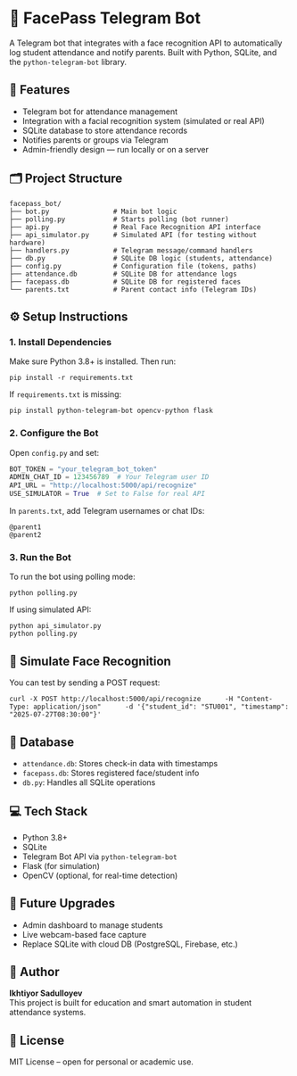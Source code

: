 
# 🧠 FacePass Telegram Bot

A Telegram bot that integrates with a face recognition API to automatically log student attendance and notify parents. Built with Python, SQLite, and the `python-telegram-bot` library.

## 📌 Features
- Telegram bot for attendance management  
- Integration with a facial recognition system (simulated or real API)  
- SQLite database to store attendance records  
- Notifies parents or groups via Telegram  
- Admin-friendly design — run locally or on a server  

## 🗂 Project Structure
```
facepass_bot/
├── bot.py                # Main bot logic
├── polling.py            # Starts polling (bot runner)
├── api.py                # Real Face Recognition API interface
├── api_simulator.py      # Simulated API (for testing without hardware)
├── handlers.py           # Telegram message/command handlers
├── db.py                 # SQLite DB logic (students, attendance)
├── config.py             # Configuration file (tokens, paths)
├── attendance.db         # SQLite DB for attendance logs
├── facepass.db           # SQLite DB for registered faces
└── parents.txt           # Parent contact info (Telegram IDs)
```

## ⚙️ Setup Instructions

### 1. Install Dependencies
Make sure Python 3.8+ is installed. Then run:

```
pip install -r requirements.txt
```

If `requirements.txt` is missing:

```
pip install python-telegram-bot opencv-python flask
```

### 2. Configure the Bot
Open `config.py` and set:

```python
BOT_TOKEN = "your_telegram_bot_token"
ADMIN_CHAT_ID = 123456789  # Your Telegram user ID
API_URL = "http://localhost:5000/api/recognize"
USE_SIMULATOR = True  # Set to False for real API
```

In `parents.txt`, add Telegram usernames or chat IDs:

```
@parent1
@parent2
```

### 3. Run the Bot
To run the bot using polling mode:

```
python polling.py
```

If using simulated API:

```
python api_simulator.py
python polling.py
```

## 🧪 Simulate Face Recognition
You can test by sending a POST request:

```
curl -X POST http://localhost:5000/api/recognize      -H "Content-Type: application/json"      -d '{"student_id": "STU001", "timestamp": "2025-07-27T08:30:00"}'
```

## 🧱 Database
- `attendance.db`: Stores check-in data with timestamps  
- `facepass.db`: Stores registered face/student info  
- `db.py`: Handles all SQLite operations  

## 💻 Tech Stack
- Python 3.8+  
- SQLite  
- Telegram Bot API via `python-telegram-bot`  
- Flask (for simulation)  
- OpenCV (optional, for real-time detection)

## 🚀 Future Upgrades
- Admin dashboard to manage students  
- Live webcam-based face capture  
- Replace SQLite with cloud DB (PostgreSQL, Firebase, etc.)

## 👤 Author
**Ikhtiyor Sadulloyev**  
This project is built for education and smart automation in student attendance systems.

## 📜 License
MIT License – open for personal or academic use.
